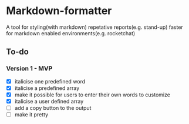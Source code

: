 # Markdown-formatter
A tool for styling(with markdown) repetative reports(e.g. stand-up) faster for markdown enabled environments(e.g. rocketchat)

## To-do<br>
### Version 1 - MVP
- [x] italicise one predefined word<br>
- [x] italicise a predefined array<br>
- [x] make it possible for users to enter their own words to customize<br>
- [x] italicise a user defined array<br>
- [ ] add a copy button to the output<br>
- [ ] make it pretty
